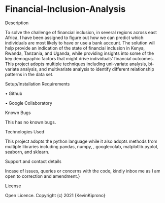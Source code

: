 # Financial-Inclusion-Analysis

Description


To solve the challenge of financial inclusion, in several regions across east Africa, I have been assigned to figure out how we can predict which individuals are most likely to have or use a bank account. The solution will help provide an indication of the state of financial inclusion in Kenya, Rwanda, Tanzania, and Uganda, while providing insights into some of the key demographic factors that might drive individuals’ financial outcomes. This project adopts multiple techniques including uni-variate analysis, bi-variate analysis, and multivariate analysis to identify different relationship patterns in the data set.


Setup/Installation Requirements

•	Github

•	Google Collaboratory

Known Bugs

This has no known bugs.

Technologies Used

This project adopts the python language while it also adopts methods from multiple libraries including pandas, numpy, ,  googlecolab, matplotlib.pyplot, seaborn, and sklearn.

Support and contact details

Incase of issues, queries or concerns with the code, kindly inbox me as I am open to correction and amendment.}


License

Open Licence. Copyright (c) 2021 {KevinKiprono}
